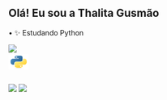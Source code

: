 ## Olá! Eu sou a Thalita Gusmão

• ✨ Estudando Python
 


<div> 
  <a href="https://github.com/ThalitaGusmao">
  <img height="180em" src="https://github-readme-stats.vercel.app/api?username=ThalitaGusmao&show_icons=true&theme=dracula&include_all_commits=true&count_private=true"/>
</div>
  
  <img align="center" alt="Thalita-Python" height="30" width="40" src="https://raw.githubusercontent.com/devicons/devicon/master/icons/python/python-original.svg">
  
  ##
  
<div>
  <a href="https://www.linkedin.com/in/https://www.linkedin.com/in/thalita-gusm%C3%A3o-5abb82200/" target="_blank"><img src="https://img.shields.io/badge/-LinkedIn-%230077B5?style=for-the-badge&logo=linkedin&logoColor=white" target="_blank"></a> 
   <a href = "mailto:thalitagusmaosilveira@gmail.com"><img src="https://img.shields.io/badge/-Gmail-%23333?style=for-the-badge&logo=gmail&logoColor=white" target="_blank"></a>

